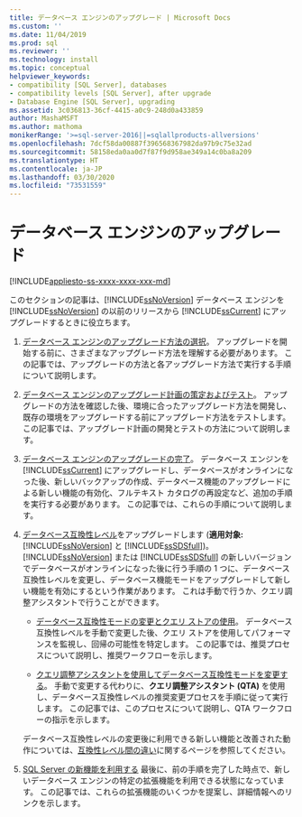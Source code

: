 ```yaml
---
title: データベース エンジンのアップグレード | Microsoft Docs
ms.custom: ''
ms.date: 11/04/2019
ms.prod: sql
ms.reviewer: ''
ms.technology: install
ms.topic: conceptual
helpviewer_keywords:
- compatibility [SQL Server], databases
- compatibility levels [SQL Server], after upgrade
- Database Engine [SQL Server], upgrading
ms.assetid: 3c036813-36cf-4415-a0c9-248d0a433859
author: MashaMSFT
ms.author: mathoma
monikerRange: '>=sql-server-2016||=sqlallproducts-allversions'
ms.openlocfilehash: 7dcf58da00887f396568367982da97b9c75e32ad
ms.sourcegitcommit: 58158eda0aa0d7f87f9d958ae349a14c0ba8a209
ms.translationtype: HT
ms.contentlocale: ja-JP
ms.lasthandoff: 03/30/2020
ms.locfileid: "73531559"
---
```

# <a name="upgrade-database-engine"></a>データベース エンジンのアップグレード

[!INCLUDE[appliesto-ss-xxxx-xxxx-xxx-md](../../includes/appliesto-ss-xxxx-xxxx-xxx-md.md)]
  
  このセクションの記事は、[!INCLUDE[ssNoVersion](../../includes/ssnoversion-md.md)] データベース エンジンを [!INCLUDE[ssNoVersion](../../includes/ssnoversion-md.md)] の以前のリリースから [!INCLUDE[ssCurrent](../../includes/sscurrent-md.md)] にアップグレードするときに役立ちます。  
  
1.  [データベース エンジンのアップグレード方法の選択](../../database-engine/install-windows/choose-a-database-engine-upgrade-method.md)。 アップグレードを開始する前に、さまざまなアップグレード方法を理解する必要があります。 この記事では、アップグレードの方法と各アップグレード方法で実行する手順について説明します。  
  
2.  [データベース エンジンのアップグレード計画の策定およびテスト](../../database-engine/install-windows/plan-and-test-the-database-engine-upgrade-plan.md)。 アップグレードの方法を確認した後、環境に合ったアップグレード方法を開発し、既存の環境をアップグレードする前にアップグレード方法をテストします。 この記事では、アップグレード計画の開発とテストの方法について説明します。  
  
3.  [データベース エンジンのアップグレードの完了](../../database-engine/install-windows/complete-the-database-engine-upgrade.md)。 データベース エンジンを [!INCLUDE[ssCurrent](../../includes/sscurrent-md.md)] にアップグレードし、データベースがオンラインになった後、新しいバックアップの作成、データベース機能のアップグレードによる新しい機能の有効化、フルテキスト カタログの再設定など、追加の手順を実行する必要があります。 この記事では、これらの手順について説明します。  
  
4.  [データベース互換性レベル](../../t-sql/statements/alter-database-transact-sql-compatibility-level.md#compatibility-levels-and-database-engine-upgrades)をアップグレードします (**適用対象:** [!INCLUDE[ssNoVersion](../../includes/ssnoversion-md.md)] と [!INCLUDE[ssSDSfull](../../includes/sssdsfull-md.md)])。 [!INCLUDE[ssNoVersion](../../includes/ssnoversion-md.md)] または [!INCLUDE[ssSDSfull](../../includes/sssdsfull-md.md)] の新しいバージョンでデータベースがオンラインになった後に行う手順の 1 つに、データベース互換性レベルを変更し、データベース機能モードをアップグレードして新しい機能を有効にするという作業があります。 これは手動で行うか、クエリ調整アシスタントで行うことができます。 

    - [データベース互換性モードの変更とクエリ ストアの使用](../../database-engine/install-windows/change-the-database-compatibility-mode-and-use-the-query-store.md)。 データベース互換性レベルを手動で変更した後、クエリ ストアを使用してパフォーマンスを監視し、回帰の可能性を特定します。 この記事では、推奨プロセスについて説明し、推奨ワークフローを示します。  

    - [クエリ調整アシスタントを使用してデータベース互換性モードを変更する](../../relational-databases/performance/upgrade-dbcompat-using-qta.md)。 手動で変更する代わりに、**クエリ調整アシスタント (QTA)** を使用し、データベース互換性レベルの推奨変更プロセスを手順に従って実行します。 この記事では、このプロセスについて説明し、QTA ワークフローの指示を示します。  

    データベース互換性レベルの変更後に利用できる新しい機能と改善された動作については、[互換性レベル間の違い](../../t-sql/statements/alter-database-transact-sql-compatibility-level.md#compatibility-levels-and-stored-procedures)に関するページを参照してください。

5.  [SQL Server の新機能を利用する](https://www.microsoft.com/sql-server/sql-server-2019) 最後に、前の手順を完了した時点で、新しいデータベース エンジンの特定の拡張機能を利用できる状態になっています。 この記事では、これらの拡張機能のいくつかを提案し、詳細情報へのリンクを示します。  
  
  
